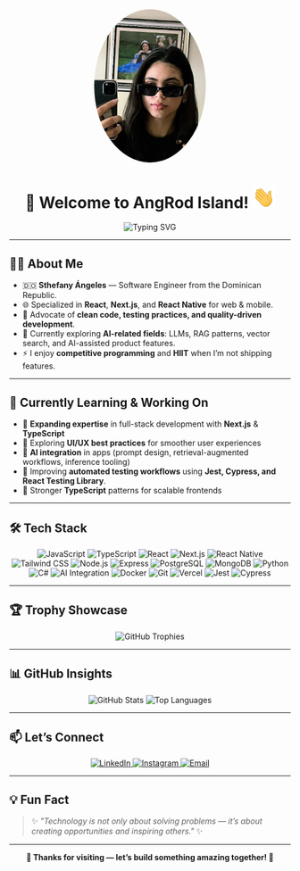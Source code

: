 <div align="center">  
  <img src="https://github.com/AngRodSt/AngRodSt/blob/main/Img.jpeg" alt="Sthefany Ángeles" width="200" style="border-radius:50%;" />  
  <h1>🌴 Welcome to AngRod Island! <img src="https://raw.githubusercontent.com/ABSphreak/ABSphreak/master/gifs/Hi.gif" width="40px" height="40px" /></h1>  

  <!-- Typing SVG -->
  <img src="https://readme-typing-svg.demolab.com?font=Fira+Code&pause=1000&color=70A5FD&center=true&vCenter=true&width=700&lines=Software+Engineer+%7C+FullStack+Developer;Always+Learning+%7C+Building+%7C+Growing;JavaScript+%7C+Python+%7C+React+%7C+Next.js+%7C+AI+Integration+%7C+React+Native" alt="Typing SVG" />
</div>  

---

## 👩‍💻 About Me  

- 🇩🇴 **Sthefany Ángeles** — Software Engineer from the Dominican Republic.  
- 🌐 Specialized in **React**, **Next.js**, and **React Native** for web & mobile.
- 🧪 Advocate of **clean code, testing practices, and quality-driven development**.  
- 🤖 Currently exploring **AI-related fields**: LLMs, RAG patterns, vector search, and AI-assisted product features.  
- ⚡ I enjoy **competitive programming** and **HIIT** when I’m not shipping features.  

---

## 🌱 Currently Learning & Working On  

- 📌 **Expanding expertise** in full-stack development with **Next.js** & **TypeScript**  
- 📌 Exploring **UI/UX best practices** for smoother user experiences  
- 📌 **AI integration** in apps (prompt design, retrieval-augmented workflows, inference tooling)
- 📌 Improving **automated testing workflows** using **Jest, Cypress, and React Testing Library**.  
- 📌 Stronger **TypeScript** patterns for scalable frontends  

---

## 🛠️ Tech Stack  

<div align="center">  
  <!-- Core -->
  <img src="https://cdn.jsdelivr.net/gh/devicons/devicon/icons/javascript/javascript-original.svg" alt="JavaScript" width="40"/>
  <img src="https://cdn.jsdelivr.net/gh/devicons/devicon/icons/typescript/typescript-original.svg" alt="TypeScript" width="40"/>
  <img src="https://cdn.jsdelivr.net/gh/devicons/devicon/icons/react/react-original.svg" alt="React" width="40"/>
  <img src="https://skillicons.dev/icons?i=nextjs" alt="Next.js" width="40"/>
  <img src="https://cdn.jsdelivr.net/gh/devicons/devicon/icons/react/react-original.svg" alt="React Native" width="40" title="React Native"/>
  <img src="https://skillicons.dev/icons?i=tailwind" alt="Tailwind CSS" width="40"/>
  <!-- Backend & Tools -->
  <img src="https://skillicons.dev/icons?i=nodejs" alt="Node.js" width="40"/>
  <img src="https://skillicons.dev/icons?i=express" alt="Express" width="40"/>
  <img src="https://skillicons.dev/icons?i=postgres" alt="PostgreSQL" width="40"/>
  <img src="https://skillicons.dev/icons?i=mongodb" alt="MongoDB" width="40"/>
  <!-- Languages -->
  <img src="https://cdn.jsdelivr.net/gh/devicons/devicon/icons/python/python-original.svg" alt="Python" width="40"/>
  <img src="https://cdn.jsdelivr.net/gh/devicons/devicon/icons/csharp/csharp-original.svg" alt="C#" width="40"/>  
  <!-- AI / Infra / Misc -->
  <img src="https://skillicons.dev/icons?i=opencv" alt="AI Integration" width="40" title="AI Integration"/>
  <img src="https://skillicons.dev/icons?i=docker" alt="Docker" width="40"/>
  <img src="https://skillicons.dev/icons?i=git" alt="Git" width="40"/>
  <img src="https://skillicons.dev/icons?i=vercel" alt="Vercel" width="40"/>
  <!-- Testing -->
  <img src="https://skillicons.dev/icons?i=jest" alt="Jest" width="40" title="Jest Testing"/>
  <img src="https://skillicons.dev/icons?i=cypress" alt="Cypress" width="40" title="Cypress"/>  
</div>  

---

## 🏆 Trophy Showcase  

<div align="center">
  <img src="https://github-profile-trophy.vercel.app/?username=AngRodSt&theme=tokyonight&no-frame=true&no-bg=true&column=6" alt="GitHub Trophies" />
</div>

---

## 📊 GitHub Insights  

<div align="center">  
  <img src="https://github-readme-stats.vercel.app/api?username=AngRodSt&show_icons=true&theme=tokyonight&hide_border=true&include_all_commits=true" alt="GitHub Stats" width="450"/>  
  <img src="https://github-readme-stats.vercel.app/api/top-langs?username=AngRodSt&layout=compact&theme=tokyonight&hide_border=true" alt="Top Languages" width="350"/>  
</div>  

---

## 📫 Let’s Connect  

<div align="center">  
  <a href="https://www.linkedin.com/in/sthefanyang-2dacuenta-6348642ba/" target="_blank">  
    <img src="https://img.shields.io/badge/LinkedIn-0077B5?style=for-the-badge&logo=linkedin&logoColor=white" alt="LinkedIn"/>  
  </a>  
  <a href="https://www.instagram.com/angeles_sth/" target="_blank">  
    <img src="https://img.shields.io/badge/Instagram-E4405F?style=for-the-badge&logo=instagram&logoColor=white" alt="Instagram"/>  
  </a>  
  <a href="mailto:sthefanyangeles@gmail.com">  
    <img src="https://img.shields.io/badge/Email-D14836?style=for-the-badge&logo=gmail&logoColor=white" alt="Email"/>  
  </a>  
</div>  

---

## 💡 Fun Fact  

> ✨ *"Technology is not only about solving problems — it’s about creating opportunities and inspiring others."* ✨  

---

<div align="center">  
  <strong>🌟 Thanks for visiting — let’s build something amazing together! 🌟</strong>  
</div
